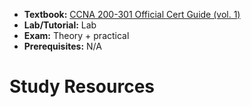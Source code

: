 - **Textbook:** [CCNA 200-301 Official Cert Guide (vol. 1)](https://www.ciscopress.com/store/ccna-200-301-official-cert-guide-library-9781587147142)
- **Lab/Tutorial:** Lab
- **Exam:** Theory + practical
- **Prerequisites:** N/A

# Study Resources
